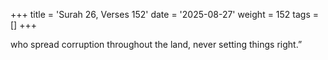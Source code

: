 +++
title = 'Surah 26, Verses 152'
date = '2025-08-27'
weight = 152
tags = []
+++

who spread corruption throughout the land, never setting things right.”